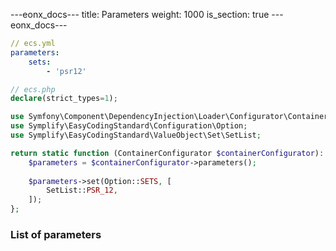 ---eonx_docs---
title: Parameters
weight: 1000
is_section: true
---eonx_docs---
```yml
// ecs.yml
parameters:
    sets:
        - 'psr12'
```
```php
// ecs.php
declare(strict_types=1);

use Symfony\Component\DependencyInjection\Loader\Configurator\ContainerConfigurator;
use Symplify\EasyCodingStandard\Configuration\Option;
use Symplify\EasyCodingStandard\ValueObject\Set\SetList;

return static function (ContainerConfigurator $containerConfigurator): void {
    $parameters = $containerConfigurator->parameters();
    
    $parameters->set(Option::SETS, [
        SetList::PSR_12,
    ]);
};

```

### List of parameters
